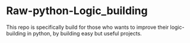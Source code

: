 # Raw-python-Logic_building
This repo is specifically build for those who wants to improve their logic-building in python, by building easy but useful projects.
